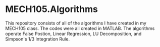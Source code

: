 # MECH105.Algorithms
This repository consists of all of the algorithms I have created in my MECH105 class. The codes were all created in MATLAB. The algorithms operate False Postion, Linear Regression, LU Decomposition, and Simpson's 1/3 Integration Rule.
